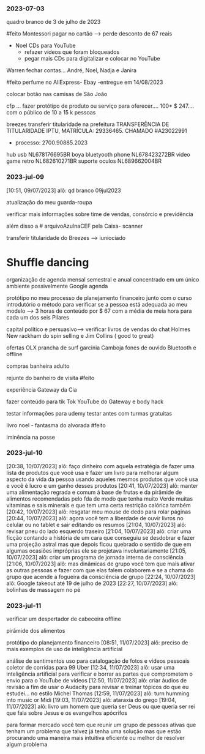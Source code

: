 
### 2023-07-03
quadro branco de 3 de julho de 2023

#feito Montessori pagar no cartão --> perde desconto de 67 reais

- Noel CDs para YouTube
	- refazer vídeos que foram bloqueados
	- pegar mais CDs para digitalizar e colocar no YouTube

Warren fechar contas... André, Noel, Nadja e Janira

#feito perfume no AliExpress- Ebay -entregue em 14/08/2023

colocar botão nas camisas de São João



cfp ... fazer protótipo de produto ou serviço para oferecer.... 100* $ 247.... com o público de 10 a 15 k pessoas

breezes transferir titularidade na prefeitura
TRANSFERÊNCIA DE TITULARIDADE IPTU, MATRÍCULA: 29336465. CHAMADO #A23022991
 - processo: 2700.90885.2023


hub usb NL678176695BR
boya bluetyooth phone NL678423272BR
video game retro NL682610271BR
suporte oculos NL689662004BR



### 2023-jul-09

[10:51, 09/07/2023] alô: 
qd branco 09jul2023

atualização do meu guarda-roupa 

verificar mais informações sobre time de vendas, consórcio e previdência 

além disso a  # arquivoAzulnaCEF pela Caixa- scanner

 transferir titularidade do Breezes --> iuniociado

 # Shuffle dancing 

organização de agenda mensal semestral e anual concentrado em um único ambiente possivelmente Google agenda

protótipo no meu processo de planejamento financeiro junto com o curso introdutório o método para verificar se a pessoa está adequada ao meu modelo --> 3 horas de conteúdo por $ 67 com a média de meia hora para cada um dos seis Pilares

capital político e persuasivo-->  verificar livros de vendas do chat Holmes New rackham do spin selling e Jim Collins ( good to great)

ofertas OLX 
prancha de surf
garcinia Camboja
fones de ouvido Bluetooth e offline

compras
banheira adulto

rejunte do banheiro de visita #feito

experiência Gateway da Cia

fazer conteúdo para tik Tok YouTube do Gateway e body hack

testar informações para udemy testar antes com turmas gratuitas

 livro noel - fantasma do alvorada #feito


iminência na posse


### 2023-jul-10

[20:38, 10/07/2023] alô: faço dinheiro com aquela estratégia de fazer uma lista de produtos que você usa e fazer um livro para melhorar algum aspecto da vida da pessoa usando aqueles mesmos produtos que você usa e você é lucro e um ganho desses produtos
[20:41, 10/07/2023] alô: manter uma alimentação regrada e comum à base de frutas e da pirâmide de alimentos recomendadas pelo fda de modo que tenha muito Verde muitas vitaminas e sais minerais e que tem uma certa restrição calórica também
[20:42, 10/07/2023] alô: resgatar meu mouse de dedo para rolar páginas
[20:44, 10/07/2023] alô: agora você tem a liberdade de ouvir livros no celular ou no tablet e sair editando os resumos
[21:04, 10/07/2023] alô: revisar pneu do lado esquerdo traseiro
[21:04, 10/07/2023] alô: criar uma ficção contando a história de um cara que conseguiu se desdobrar e fazer uma projeção astral mas que depois ficou quebrado o sentido de que em algumas ocasiões impróprias ele se projetava involuntariamente
[21:05, 10/07/2023] alô: criar um programa de jornada interna de consciência
[21:06, 10/07/2023] alô: mas dinâmicas de grupo você tem que mais ativar as outras pessoas e fazer com que elas falem colaborem e se a chama do grupo que acende a fogueira da consciência de grupo
[22:24, 10/07/2023] alô: Google takeout até 19 de julho de 2023
[22:27, 10/07/2023] alô: bolinhas de massagem no pé

### 2023-jul-11



verificar um despertador de cabeceira offline

pirâmide dos alimentos

protótipo do planejamento financeiro
[08:51, 11/07/2023] alô: preciso de mais exemplos de uso de inteligência artificial

análise de sentimentos
uso para catalogação de fotos e vídeos pessoais
coletor de corridas para 99 Uber
[12:34, 11/07/2023] alô: usar uma inteligência artificial para verificar e borrar as partes que comprometem o envio para o YouTube de vídeos
[12:50, 11/07/2023] alô: criar áudios de revisão a fim de usar o Audacity para revisar e treinar tópicos do que eu estudei... no estilo Michel Thomas
[12:59, 11/07/2023] alô: turn humming into music or Midi
[19:03, 11/07/2023] alô: ataraxia do grego
[19:04, 11/07/2023] alô: livro um homem que queria ser Deus ou que queria ser rei que fala sobre Jesus e os evangelhos apócrifos


para formar mercado você tem que reunir um grupo de pessoas ativas que tenham um problema que talvez já tenha uma solução mas que estão procurando uma maneira mais intuitiva eficiente ou melhor de resolver algum problema
